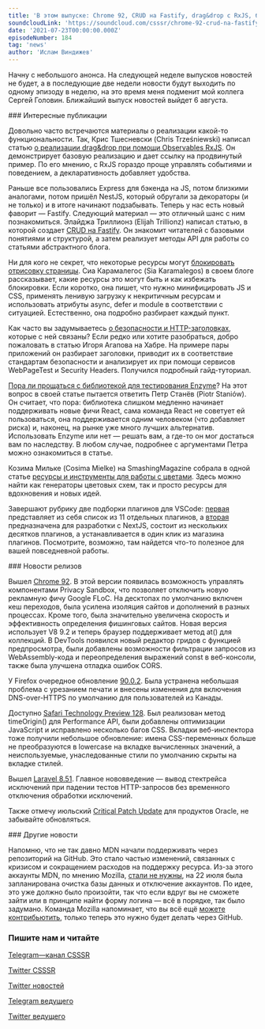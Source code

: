 ```yaml
---
title: 'В этом выпуске: Chrome 92, CRUD на Fastify, drag&drop с RxJS, блокирующие загрузку ресурсы, связанные с безопасностью HTTP-заголовки, отключение аккаунтов MDN, а также временное сокращение количества выпусков новостей.'
soundcloudLink: 'https://soundcloud.com/csssr/chrome-92-crud-na-fastify-dragdrop-s-rxjs-blokiruyushchie-zagruzku-resursy-otklyuchenie-akkauntov-mdn'
date: '2021-07-23T00:00:00.000Z'
episodeNumber: 184
tag: 'news'
author: 'Ислам Виндижев'
---
```


Начну с небольшого анонса. На следующей неделе выпусков новостей не будет, а в последующие две недели новости будут выходить по одному эпизоду в неделю, на это время меня подменит мой коллега Сергей Головин. Ближайший выпуск новостей выйдет 6 августа.

<ParagraphWithImage imageName="manWithLaptop">
  ### Интересные публикации

Довольно часто встречаются материалы о реализации какой-то функциональности. Так, Крис Тшесневски (Chris Trześniewski) написал статью [о реализации drag&drop при помощи Observables RxJS](https://www.thisdot.co/blog/how-to-implement-drag-and-drop-using-rxjs). Он демонстрирует базовую реализацию и дает ссылку на продвинутый пример. По его мнению, с RxJS гораздо проще управлять событиями и поведением, а декларативность добавляет удобства.
</ParagraphWithImage>

Раньше все пользовались Express для бэкенда на JS, потом близкими аналогами, потом пришёл NestJS, который обругали за декораторы (и не только) и в итоге начинают подзабывать. Теперь у нас есть новый фаворит — Fastify. Следующий материал — это отличный шанс с ним познакомиться. Элайджа Триллионз (Elijah Trillionz) написал статью, в которой создает [CRUD на Fastify](https://dev.to/elijahtrillionz/build-a-crud-api-with-fastify-688). Он знакомит читателей с базовыми понятиями и структурой, а затем реализует методы API для работы со статьями абстрактного блога. 

Ни для кого не секрет, что некоторые ресурсы могут [блокировать отрисовку страницы](https://sia.codes/posts/render-blocking-resources/). Сиа Карамалегос (Sia Karamalegos) в своем блоге рассказывает, какие ресурсы это могут быть и как избежать блокировки. Если коротко, она пишет, что нужно минифицировать JS и CSS, применять ленивую загрузку к некритичным ресурсам и использовать атрибуты async, defer и module в соответствии с ситуацией. Естественно, она подробно разбирает каждый пункт.

Как часто вы задумываетесь [о безопасности и HTTP-заголовках](https://habr.com/ru/company/timeweb/blog/568288/), которые с ней связаны? Если редко или хотите разобраться, добро пожаловать в статью Игоря Агапова на Хабре. На примере пары приложений он разбирает заголовки, приводит их в соответствие стандартам безопасности и анализирует их при помощи сервисов WebPageTest и Security Headers. Получился подробный гайд-туториал.

[Пора ли прощаться с библиотекой для тестирования Enzyme](https://www.piotrstaniow.pl/goodbye-enzyme)? На этот вопрос в своей статье пытается ответить Петр Станёв (Piotr Staniów). Он считает, что пора: библиотека слишком медленно начинает поддерживать новые фичи React, сама команда React не советует ей пользоваться, она поддерживается одним человеком (что добавляет риска) и, наконец, на рынке уже много лучших альтернатив. Использовать Enzyme или нет — решать вам, а где-то он мог достаться вам по наследству. В любом случае, подробнее с аргументами Петра можно ознакомиться в статье.

Козима Мильке (Cosima Mielke) на SmashingMagazine собрала в одной статье [ресурсы и инструменты для работы с цветами](https://www.smashingmagazine.com/2021/07/color-tools-resources/). Здесь можно найти как генераторы цветовых схем, так и просто ресурсы для вдохновения и новых идей.

Завершают рубрику две подборки плагинов для VSCode: [первая](https://dev.to/jatinkrr/11-vs-code-extensions-to-increase-your-productivity-2021-29b1) представляет из себя список из 11 отдельных плагинов, а [вторая](https://dev.to/ibrahimcesar/nextjs-developer-extensions-pack-install-the-best-vscode-extensions-with-one-click-32jf) предназначена для разработки с NextJS, состоит из нескольких десятков плагинов, а устанавливается в один клик из магазина плагинов. Посмотрите, возможно, там найдется что-то полезное для вашей повседневной работы.

<ParagraphWithImage imageName="laptopNews" >
  ### Новости релизов

Вышел [Chrome 92](https://chromereleases.googleblog.com/2021/07/stable-channel-update-for-desktop_20.html). В этой версии появилась возможность управлять компонентами Privacy Sandbox, что позволяет отключить новую рекламную фичу Google FLoC. На десктопах по умолчанию включен кеш переходов, была усилена изоляция сайтов и дополнений в разных процессах. Кроме того, была значительно увеличена скорость и эффективность определения фишинговых сайтов. Новая версия использует V8 9.2 и теперь браузер поддерживает метод at() для коллекций. В DevTools появился новый редактор гридов с функцией предпросмотра, были добавлены возможности фильтрации запросов из WebAssembly-кода и переопределения выражений const в веб-консоли, также была улучшена отладка ошибок CORS.
</ParagraphWithImage>

У Firefox очередное обновление [90.0.2](https://www.mozilla.org/en-US/firefox/90.0.2/releasenotes/). Была устранена небольшая проблема с урезанием печати и внесены изменения для включения DNS-over-HTTPS по умолчанию для пользователей из Канады.

Доступно [Safari Technology Preview 128](https://webkit.org/blog/11925/release-notes-for-safari-technology-preview-128/). Был реализован метод timeOrigin() для Performance API, были добавлены оптимизации JavaScript и исправлено несколько багов CSS. Вкладки веб-инспектора тоже получили небольшое обновление: имена CSS-переменных больше не преобразуются в lowercase на вкладке вычисленных значений, а неиспользуемые, унаследованные стили по умолчанию скрыты на вкладке стилей.

Вышел [Laravel 8.51](https://laravel-news.com/laravel-8-51-0). Главное нововведение — вывод стектрейса исключений при падении тестов HTTP-запросов без временного отключения обработки исключений.

Также отмечу июльский [Critical Patch Update](https://blogs.oracle.com/security/post/cpujuly2021) для продуктов Oracle, не забывайте обновляться.

<ParagraphWithImage imageName="laptopNews" >
  ### Другие новости

Напомню, что не так давно MDN начали поддерживать через репозиторий на GitHub. Это стало частью изменений, связанных с кризисом и сокращением расходов на поддержку ресурса. Из-за этого аккаунты MDN, по мнению Mozilla, [стали не нужны](https://hacks.mozilla.org/2021/07/spring-cleaning-mdn-part-1/), на 22 июля была запланирована очистка базы данных и отключение аккаунтов. По идее, это уже должно было произойти, так что если вдруг вы не сможете зайти или в принципе найти форму логина — всё в порядке, так было задумано. Команда Mozilla напоминает, что вы всё ещё [можете контрибьютить](https://developer.mozilla.org/en-US/docs/MDN/Contribute), только теперь это нужно будет делать через GitHub.
</ParagraphWithImage>

  ### Пишите нам и читайте
  [Telegram—канал CSSSR](https://t.me/csssr)

  [Twitter CSSSR](https://twitter.com/csssr_dev)

  [Twitter новостей](https://twitter.com/csssr_news)

  [Telegram ведущего](https://t.me/Vindizh)

  [Twitter ведущего](https://twitter.com/Vindizh)

